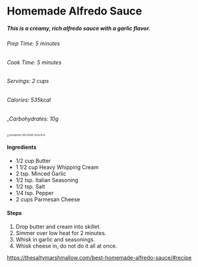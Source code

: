 # Homemade Alfredo Sauce

##### This is a creamy, rich alfredo sauce with a garlic flavor.

###### Prep Time: _5 minutes_

###### Cook Time: _5 minutes_

###### Servings: _2 cups_

###### Calories: _535kcal_

###### *_Carbohydrates: _10g_*

<img src="Alfredo/istockphoto-185274400-1024x1024.jpg" alt="istockphoto-185274400-1024x1024" style="zoom:40%;" />

#### Ingredients

- 1/2 cup Butter
- 1 1/2 cup Heavy Whipping Cream
- 2 tsp. Minced Garlic
- 1/2 tsp. Italian Seasoning
- 1/2 tsp. Salt
- 1/4 tsp. Pepper
- 2 cups Parmesan Cheese

#### Steps

1. Drop butter and cream into skillet.
2. Simmer over low heat for 2 minutes.
3. Whisk in garlic and seasonings.
4. Whisk cheese in, do not do it all at once.





https://thesaltymarshmallow.com/best-homemade-alfredo-sauce/#recipe
